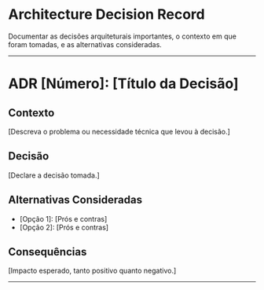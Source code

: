 # Architecture Decision Record

Documentar as decisões arquiteturais importantes, o contexto em que foram tomadas, e as alternativas consideradas.

---

# ADR [Número]: [Título da Decisão]

## Contexto
[Descreva o problema ou necessidade técnica que levou à decisão.]

## Decisão
[Declare a decisão tomada.]

## Alternativas Consideradas
- [Opção 1]: [Prós e contras]
- [Opção 2]: [Prós e contras]

## Consequências
[Impacto esperado, tanto positivo quanto negativo.]

---

